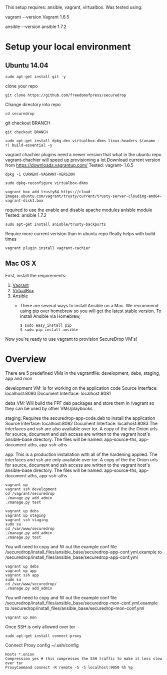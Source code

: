 This setup requires: ansible, vagrant, virtualbox.
Was tested using:

vagrant --version
Vagrant 1.6.5

ansible --version
ansible 1.7.2

# Setup your local environment

## Ubuntu 14.04

`sudo apt-get install git -y`

 clone your repo
 
`git clone https://github.com/freedomofpress/securedrop`

Change directory into repo

`cd securedrop`

git checkout BRANCH

`git checkout BRANCH`

`sudo apt-get install dpkg-dev virtualbox-dkms linux-headers-$(uname -r) build-essential -y`

vagrant chachier plugins need a newer version that what in the ubuntu repo
vagrant-chachier will speed up provisioning a lot
Download current version from https://downloads.vagrantup.com/
Tested: vagrant- 1.6.5

`dpkg -i CURRENT-VAGRANT-VERSION`

`sudo dpkg-reconfigure virtualbox-dkms`

`vagrant box add trusty64 https://cloud-images.ubuntu.com/vagrant/trusty/current/trusty-server-cloudimg-amd64-vagrant-disk1.box`

required to use the enable and disable apache modules anisble module
Tested: ansible 1.7.2

`sudo apt-get install anisble/trusty-backports`

Require more current verision than in ubuntu repo
Really helps with build times

`vagrant plugin install vagrant-cachier`

## Mac OS X

First, install the requirements:

1. [Vagrant](http://www.vagrantup.com/downloads.html)
2. [VirtualBox](https://www.virtualbox.org/wiki/Downloads)
3. [Ansible](http://docs.ansible.com/intro_installation.html)
    * There are several ways to install Ansible on a Mac. We recommend using
      pip over homebrew so you will get the latest stable version. To install
      Ansible via Homebrew,

      ```
      $ sudo easy_install pip
      $ sudo pip install ansible
      ```

Now you're ready to use vagrant to provision SecureDrop VM's!

# Overview

There are 5 predefined VMs in the vagrantfile: development, debs, staging, app and mon

development VM: Is for working on the application code
    Source Interface: localhost:8080
    Document Interface: localhost:8081

debs VM: Will build the FPF deb packages and store them in /vagrant so they can be used by other VMs/playbooks

staging: Requires the securedrop-app-code.deb to install the application
    Source Interface: localhost:8082
    Document Interface: localhost:8083
    The interfaces and ssh are also available over tor.
    A copy of the the Onion urls for source, document and ssh access are written to the vagrant host's 
    ansible-base directory. The files will be named: app-source-ths, app-document-aths, app-ssh-aths


app: This is a production installation with all of the hardening applied. 
    The interfaces and ssh are only available over tor.
    A copy of the the Onion urls for source, document and ssh access are written to the vagrant host's
    ansible-base directory. The files will be named: app-source-ths, app-document-aths, app-ssh-aths

```
vagrant up
vagrant ssh development
cd /vagrant/securedrop
./manage.py add_admin
./manage.py test
```

```
vagrant up debs
vagrant up staging
vagrant ssh staging
sudo su
cd /var/www/securedrop
./manage.py add_admin
./manage.py test
```

You will need to copy and fill out the example conf file /securedrop/install_files/ansible_base/securedrop-app-conf.yml.example to /securedrop/install_files/ansible_base/securedrop-app-conf.yml

```
vagrant up debs
vagrant up app
vagrant ssh app
sudo su
cd /var/www/securedrop/
./manage.py add_admin
```

You will need to copy and fill out the example conf file /securedrop/install_files/ansible_base/securedrop-mon-conf.yml.example to /securedrop/install_files/ansible_base/securedrop-mon-conf.yml

`vagrant up mon`

Once SSH is only allowed over tor

`sudo apt-get install connect-proxy`

Connect Proxy config ~/.ssh/config

```
Hosts *.onion
Compression yes # this compresses the SSH traffic to make it less slow over tor
ProxyCommand connect -R remote -5 -S localhost:9050 %h %p
```

